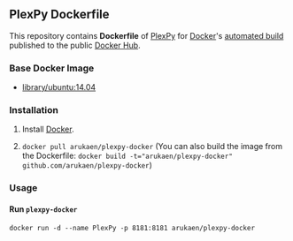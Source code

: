 ## PlexPy Dockerfile

This repository contains **Dockerfile** of [PlexPy](https://github.com/drzoidberg33/plexpy) for [Docker](https://www.docker.com/)'s [automated build](https://registry.hub.docker.com/u/arukaen/mumble-server/) published to the public [Docker Hub](https://hub.docker.com/).

### Base Docker Image

* [library/ubuntu:14.04](https://github.com/docker-library/docs/blob/master/ubuntu/tag-details.md#ubuntu1404)

### Installation

1. Install [Docker](https://www.docker.com/).

2. `docker pull arukaen/plexpy-docker`
    (You can also build the image from the Dockerfile: `docker build -t="arukaen/plexpy-docker" github.com/arukaen/plexpy-docker`)

### Usage

#### Run `plexpy-docker`
    docker run -d --name PlexPy -p 8181:8181 arukaen/plexpy-docker
